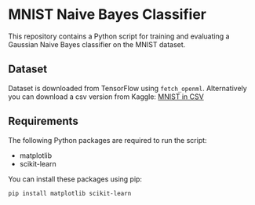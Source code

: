 # MNIST Naive Bayes Classifier

This repository contains a Python script for training and evaluating a Gaussian Naive Bayes classifier on the MNIST dataset.

## Dataset

Dataset is downloaded from TensorFlow using `fetch_openml`. 
Alternatively you can download a csv version from Kaggle:
[MNIST in CSV](https://www.kaggle.com/datasets/oddrationale/mnist-in-csv/data)

## Requirements

The following Python packages are required to run the script:
- matplotlib
- scikit-learn

You can install these packages using pip:
```bash
pip install matplotlib scikit-learn
```
